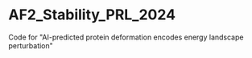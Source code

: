 # AF2_Stability_PRL_2024
Code for "AI-predicted protein deformation encodes energy landscape perturbation"
